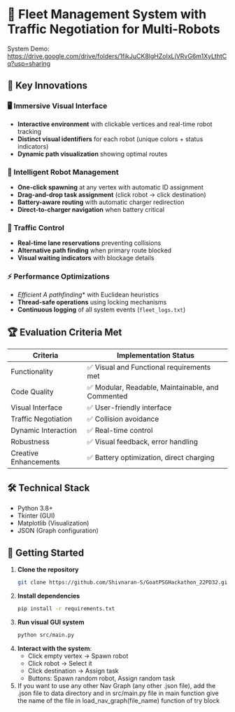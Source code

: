 # 🚀 Fleet Management System with Traffic Negotiation for Multi-Robots
System Demo: https://drive.google.com/drive/folders/1fikJuCK8lgHZoIxLjVRvG6m1XyLthtCq?usp=sharing
## 🌟 Key Innovations

### 🖥️ Immersive Visual Interface
- **Interactive environment** with clickable vertices and real-time robot tracking
- **Distinct visual identifiers** for each robot (unique colors + status indicators)
- **Dynamic path visualization** showing optimal routes 

### 🤖 Intelligent Robot Management
- **One-click spawning** at any vertex with automatic ID assignment
- **Drag-and-drop task assignment** (click robot → click destination)
- **Battery-aware routing** with automatic charger redirection
- **Direct-to-charger navigation** when battery critical

### 🚦 Traffic Control
- **Real-time lane reservations** preventing collisions
- **Alternative path finding** when primary route blocked
- **Visual waiting indicators** with blockage details

### ⚡ Performance Optimizations
- **Efficient A* pathfinding** with Euclidean heuristics
- **Thread-safe operations** using locking mechanisms
- **Continuous logging** of all system events (`fleet_logs.txt`)

## 🏆 Evaluation Criteria Met

| Criteria                | Implementation Status |
|-------------------------|-----------------------|
| Functionality           | ✅ Visual and Functional requirements met|
| Code Quality            | ✅ Modular, Readable, Maintainable, and Commented |
| Visual Interface        | ✅ User-friendly interface |
| Traffic Negotiation     | ✅ Collision avoidance |
| Dynamic Interaction     | ✅ Real-time control |
| Robustness              | ✅ Visual feedback, error handling |
| Creative Enhancements   | ✅ Battery optimization, direct charging |

## 🛠️ Technical Stack
- Python 3.8+
- Tkinter (GUI)
- Matplotlib (Visualization)
- JSON (Graph configuration)

## 🚀 Getting Started

1. **Clone the repository**
   ```bash
   git clone https://github.com/Shivnaran-S/GoatPSGHackathon_22PD32.git
   ```
2. **Install dependencies**
   ```bash
   pip install -r requirements.txt
   ```
3. **Run visual GUI system**
   ```bash
   python src/main.py
   ```
4. **Interact with the system**:
   - Click empty vertex → Spawn robot
   - Click robot → Select it
   - Click destination → Assign task
   - Buttons: Spawn random robot, Assign random task  
5. If you want to use any other Nav Graph (any other .json file), add the .json file to data directory and in src/main.py file in main function give the name of the file in load_nav_graph(file_name) function of try block
